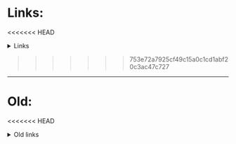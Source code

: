 # Links:

<<<<<<< HEAD

<details>

<summary> Links  </summary>   


=======
<details>

<summary> Links  </summary>
>>>>>>> 753e72a7925cf49c15a0c1cd1abf20c3ac47c727

https://bgoonz-cv.netlify.app/

<br>

https://bgoonz-games.netlify.app/

<br>

https://determined-dijkstra-ee7390.netlify.app/

<br>

https://devtools42.netlify.app/

<br>

https://friendly-panda-b61ab.netlify.app/

<br>

https://githtmlpreview.netlify.app/

<br>

https://lambda-resources.netlify.app/

<br>

https://meditate42app.netlify.app/

<br>

https://panoramic-eggplant-452e4.netlify.app/

<br>

https://potluck-landing.netlify.app/

<br>

https://project-portfolio42.netlify.app/

<br>

https://random-static-html-deploys.netlify.app/blm.html
https://ternary42.netlify.app/

<br>

https://web-dev-interview-prep-quiz-website.netlify.app/

<br>

https://web-dev-resource-hub.netlify.app/

<br>

https://blog-w-comments.vercel.app/

<br>

https://www.addthis.com/website-tools/overview?utm_source=AddThis%20Tools&utm_medium=image
https://bgoonz.blogspot.com/

https://search.freefind.com/siteindex.html?si=14588965
https://search.freefind.com/find.html?si=14588965&m=0&p=0
https://search.freefind.com/find.html?si=14588965&pid=a
https://www.freefind.com/

https://github.com/bgoonz/Learning-Assets
https://github.com/bgoonz/Revamped-Automatic-Guitar-Effect-Triggering
https://github.com/bgoonz/web-dev-setup-checker
https://github.com/search/advanced
https://github.com/bgoonz/BGOONZ_BLOG_2.0
https://github.com/bgoonz
https://www.instagram.com/bgoonz/?hl=en
https://www.linkedin.com/in/bryan-guner-046199128/

https://twitter.com/bgooonz
http://blmbadge.unicornplatform.com/

https://web-dev-hub.com/

https://www.youtube.com/channel/UC9-rYyUMsnEBK8G8fCyrXXA
https://a.familypromiseservicetracker.dev/

https://codepen.io/bgoonz/pen/ExZvGoZ
https://codepen.io/bgoonz
https://codepen.io/

https://bryan-guner.gitbook.io/my-docs/

https://bgoonz.github.io/searchAwesome/

https://bgoonz.github.io/github-stats-website/

https://minnesotafreedomfund.org/

https://www.searchbar.org/

https://dev.to/bgoonz"

<<<<<<< HEAD

</details>



=======
</details>

>>>>>>> 753e72a7925cf49c15a0c1cd1abf20c3ac47c727
---

# Old:

<<<<<<< HEAD


<details>

<summary> Old links  </summary>   



https://gist.github.com/bgoonz/52bf38c3ba648dbf4e4acb36fb915ddc


=======
<details>

<summary> Old links  </summary>

https://gist.github.com/bgoonz/52bf38c3ba648dbf4e4acb36fb915ddc

>>>>>>> 753e72a7925cf49c15a0c1cd1abf20c3ac47c727
https://sanity-signup.netlify.app/

<br>

https://random-static-html-deploys.netlify.app/embeds-showcase.html

<<<<<<< HEAD
    <iframe src="https://drive.google.com/embeddedfolderview?id=1DHyQsPLziqSUODclplhnNX1eknzbZrL8#list" style="width:100%; height:600px; border:0;"></iframe>

    <iframe src="https://drive.google.com/embeddedfolderview?id=1DHyQsPLziqSUODclplhnNX1eknzbZrL8#grid" style="width:100%; height:600px; border:0;"></iframe>

- [cheat sheets](https://cheatsheets-42.netlify.app/)

- [Gitpod Docs](https://archive-42.github.io/my-docs-gitpod-h# Links:


<details>

<summary> Links  </summary>   


=======
    <iframe style="resize:both; overflow:scroll;"  sandbox="allow-scripts"  src="https://drive.google.com/embeddedfolderview?id=1DHyQsPLziqSUODclplhnNX1eknzbZrL8#list" style="width:100%; height:600px; border:0;">
</iframe>
<br>

    <iframe style="resize:both; overflow:scroll;"  sandbox="allow-scripts"  src="https://drive.google.com/embeddedfolderview?id=1DHyQsPLziqSUODclplhnNX1eknzbZrL8#grid" style="width:100%; height:600px; border:0;">
</iframe>
<br>

-   [cheat sheets](https://cheatsheets-42.netlify.app/)

-   [Gitpod Docs](https://archive-42.github.io/my-docs-gitpod-h# Links:

<details>

<summary> Links  </summary>
>>>>>>> 753e72a7925cf49c15a0c1cd1abf20c3ac47c727

https://bgoonz-cv.netlify.app/

<br>

https://bgoonz-games.netlify.app/

<br>

https://determined-dijkstra-ee7390.netlify.app/

<br>

https://devtools42.netlify.app/

<br>

https://friendly-panda-b61ab.netlify.app/

<br>

https://githtmlpreview.netlify.app/

<br>

https://lambda-resources.netlify.app/

<br>

https://meditate42app.netlify.app/

<br>

https://panoramic-eggplant-452e4.netlify.app/

<br>

https://potluck-landing.netlify.app/

<br>

https://project-portfolio42.netlify.app/

<br>

https://random-static-html-deploys.netlify.app/blm.html
https://ternary42.netlify.app/

<br>

https://web-dev-interview-prep-quiz-website.netlify.app/

<br>

https://web-dev-resource-hub.netlify.app/

<br>

https://blog-w-comments.vercel.app/

<br>

https://www.addthis.com/website-tools/overview?utm_source=AddThis%20Tools&utm_medium=image
https://bgoonz.blogspot.com/

https://search.freefind.com/siteindex.html?si=14588965
https://search.freefind.com/find.html?si=14588965&m=0&p=0
https://search.freefind.com/find.html?si=14588965&pid=a
https://www.freefind.com/

https://github.com/bgoonz/Learning-Assets
https://github.com/bgoonz/Revamped-Automatic-Guitar-Effect-Triggering
https://github.com/bgoonz/web-dev-setup-checker
https://github.com/search/advanced
https://github.com/bgoonz/BGOONZ_BLOG_2.0
https://github.com/bgoonz
https://www.instagram.com/bgoonz/?hl=en
https://www.linkedin.com/in/bryan-guner-046199128/

https://twitter.com/bgooonz
http://blmbadge.unicornplatform.com/

https://web-dev-hub.com/

https://www.youtube.com/channel/UC9-rYyUMsnEBK8G8fCyrXXA
https://a.familypromiseservicetracker.dev/

https://codepen.io/bgoonz/pen/ExZvGoZ
https://codepen.io/bgoonz
https://codepen.io/

https://bryan-guner.gitbook.io/my-docs/

https://bgoonz.github.io/searchAwesome/

https://bgoonz.github.io/github-stats-website/

https://minnesotafreedomfund.org/

https://www.searchbar.org/

https://dev.to/bgoonz"

<<<<<<< HEAD

</details>



=======
</details>

>>>>>>> 753e72a7925cf49c15a0c1cd1abf20c3ac47c727
---

# Old:

<<<<<<< HEAD


<details>

<summary> Old links  </summary>   



https://gist.github.com/bgoonz/52bf38c3ba648dbf4e4acb36fb915ddc


=======
<details>

<summary> Old links  </summary>

https://gist.github.com/bgoonz/52bf38c3ba648dbf4e4acb36fb915ddc

>>>>>>> 753e72a7925cf49c15a0c1cd1abf20c3ac47c727
https://sanity-signup.netlify.app/

<br>

https://random-static-html-deploys.netlify.app/embeds-showcase.html

<<<<<<< HEAD
    <iframe src="https://drive.google.com/embeddedfolderview?id=1DHyQsPLziqSUODclplhnNX1eknzbZrL8#list" style="width:100%; height:600px; border:0;"></iframe>

    <iframe src="https://drive.google.com/embeddedfolderview?id=1DHyQsPLziqSUODclplhnNX1eknzbZrL8#grid" style="width:100%; height:600px; border:0;"></iframe>

- [cheat sheets](https://cheatsheets-42.netlify.app/)

- [Gitpod Docs](https://archive-42.github.io/my-docs-gitpod-html/)


=======
    <iframe style="resize:both; overflow:scroll;"  sandbox="allow-scripts"  src="https://drive.google.com/embeddedfolderview?id=1DHyQsPLziqSUODclplhnNX1eknzbZrL8#list" style="width:100%; height:600px; border:0;">
</iframe>
<br>

    <iframe style="resize:both; overflow:scroll;"  sandbox="allow-scripts"  src="https://drive.google.com/embeddedfolderview?id=1DHyQsPLziqSUODclplhnNX1eknzbZrL8#grid" style="width:100%; height:600px; border:0;">
</iframe>
<br>

-   [cheat sheets](https://cheatsheets-42.netlify.app/)

-   [Gitpod Docs](https://archive-42.github.io/my-docs-gitpod-html/)
>>>>>>> 753e72a7925cf49c15a0c1cd1abf20c3ac47c727

https://transform-tools-m7k1dqcmw-bgoonz.vercel.app/

<br>

</details>
tml/)

<<<<<<< HEAD


=======
>>>>>>> 753e72a7925cf49c15a0c1cd1abf20c3ac47c727
https://transform-tools-m7k1dqcmw-bgoonz.vercel.app/

<br>

</details>
